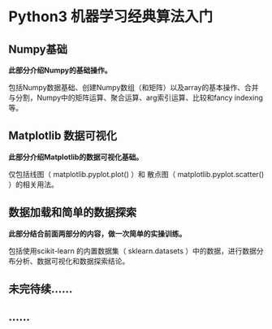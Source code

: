 # Python3 机器学习经典算法入门
## Numpy基础
**此部分介绍Numpy的基础操作。**

包括Numpy数据基础、创建Numpy数组（和矩阵）以及array的基本操作、合并与分割，Numpy中的矩阵运算、聚合运算、arg索引运算、比较和fancy indexing等。





## Matplotlib 数据可视化
**此部分介绍Matplotlib的数据可视化基础。**

仅包括线图（ matplotlib.pyplot.plot() ）和 散点图（ matplotlib.pyplot.scatter() ）的相关用法。





## 数据加载和简单的数据探索
**此部分结合前面两部分的内容，做一次简单的实操训练。**

包括使用scikit-learn 的内置数据集（ sklearn.datasets ）中的数据，进行数据分布分析、数据可视化和数据探索结论。





## 未完待续......
## ......




